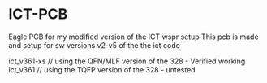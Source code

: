 # ICT-PCB
Eagle PCB for my modified version of the ICT wspr setup
This pcb is made and setup for sw versions v2-v5 of the the ict code

ict_v361-xs // using the QFN/MLF version of the 328 - Verified working                                                                                
ict_v361 // using the TQFP version of the 328 - untested
